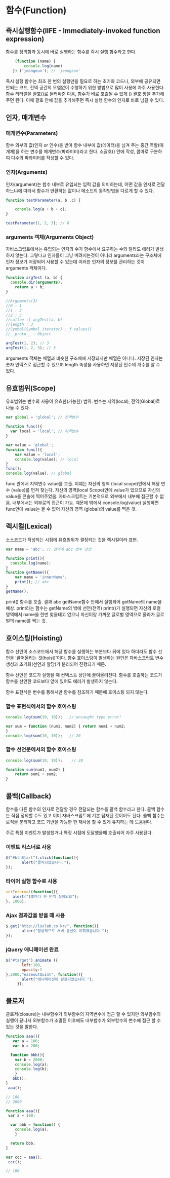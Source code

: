 # 함수(Function)

## 즉시실행함수(IIFE - Immediately-invoked function expression)

함수를 정의함과 동시에 바로 실행하는 함수를 즉시 실행 함수라고 한다.

```js
    (function (name) {
        console.log(name)
   }) ('jeongeun'); // 'jeongeun'
```

즉시 실행 함수는 최초 한 번의 실행만을 필요로 하는 초기화 코드나, 외부에 공유되면 안되는 코드,
전역 공간의 오염없이 수행하기 위한 방법으로 많이 사용에 자주 사용한다.
함수 리터럴을 괄호()로 둘러싸준 다음, 함수가 바로 호출될 수 있게 () 괄호 쌍을 추가해주면 된다.
이때 괄호 안에 값을 추가해주면 즉시 실행 함수의 인자로 바로 넘길 수 있다.


## 인자, 매개변수

### 매개변수(Parameters)

함수 외부의 값(인자 or 인수)을 받아 함수 내부에 값(데이터)을 넘겨 주는 중간 역할(매개체)을 하는 변수를
매개변수(파라미터)라고 한다.
소괄호() 안에 작성, 콤마로 구분하여 다수의 파라미터를 작성할 수 있다.


### 인자(Arguments)

인자(argument)는 함수 내부로 유입되는 입력 값을 의미하는데, 어떤 값을 인자로 전달하느냐에 따라서
함수가 반환하는 값이나 메소드의 동작방법을 다르게 할 수 있다.

```js
function testParameter(a, b ,c) {

	console.log(a + b + c);
}

testParameter(1, 2, 3); // 6
```

### arguments 객체(Arguments Object)

자바스크립트에서는 유입되는 인자의 수가 함수에서 요구하는 수와 달라도 에러가 발생하지 않는다.
그렇다고 인자들이 그냥 버려지는것이 아니라 arguments라는 구조체에 인자 정보가 저장되어
사용할 수 있는데 이러한 인자의 정보를 관리하는 것이 arguments 객체이다.

```js
function argTest (a, b) {
  console.dir(arguments);
    return a + b;
}

//Arguments(3)
//0 : 1
//1 : 2
//2 : 3
//callee :ƒ argTest(a, b)
//length : 3
//Symbol(Symbol.iterator) : ƒ values()
//__proto__ : Object

argTest(1, 2); // 3
argTest(1, 2, 3); // 3
```
arguments 객체는 배열과 비슷한 구조체에 저장되지만 배열은 아니다.
저장된 인자는 숫자 인덱스로 접근할 수 있으며 length 속성을 사용하면 저장된 인수의 개수를 알 수 있다.


## 유효범위(Scope)

유효범위는 변수의 사용이 유효한(가능한) 범위.
변수는 지역(local), 전역(Global)로 나눌 수 있다.

```js
var global = 'global'; // 전역변수

function func(){
  var local = 'local'; // 지역변수
}
```

```js
var value = 'global';
function func(){
	var value = 'local';
	console.log(value); // local
}
func();
console.log(value); // global
```
func 안에서 지역변수 value를 호출. 이떄는 자신의 영역 (local scope)안에서 해당 변수 (value)를 먼저 찾는다.
자신의 영역(local Scope)안에 value가 있으므로 자신의 value를 콘솔에 찍어주었음.
자바스크립트는 기본적으로 외부에서 내부에 접근할 수 없음. 내부에서는 외부로의 접근이 가능.
떄문에 밖에서 console.log(value) 실행하면 func안에 value는 볼 수 없어 자신의 영역 (global)의 value를 찍은 것.


## 렉시컬(Lexical)

소스코드가 작성되는 시점에 유효범위가 결정되는 것을 렉시컬이라 표현.

```js
var name = 'abc'; // 전역에 abc 변수 선언

function print(){
  console.log(name);
}
function getName(){
	var name = 'innerName';
	print(); // abc
}
getName();
```

print() 함수를 호출. 결과 abc
getName함수 안에서 실행되어 getName의 name을 예상.
print라는 함수는 getName의 밖에 선언(전역)
print()가 실행되면 자신의 로컬 영역에서 name을 한번 찾을테고 없으니
자신이랑 가까운 글로벌 영역으로 올라가 글로벌의 name를 찍는 것.


## 호이스팅(Hoisting)

함수 선언이 소스코드에서 해당 함수를 실행하는 부분보다 뒤에 있다 하더라도 함수 선언을 '끌어올리는 것(hoist)'이다.
함수 호이스팅이 발생하는 원인은 자바스크립트 변수 생성과 초기화(선언과 할당)가 분리되어 진행되기 때문.

함수 선언은 코드가 실행될 때 컨텍스트 상단에 끌여올려진다.
함수를 호출하는 코드가 함수를 선언한 코드보다 앞에 있어도 에러가 발생하지 않는다.

함수 표현식은 변수를 통해서만 함수를 참조하기 때문에 호이스팅 되지 않는다.


### 함수 표현식에서의 함수 호이스팅
```js
console.log(sum(10, 10));   // uncaught type error!

var sum = function (num1, num2) { return num1 + num2;
}
console.log(sum(10, 10));   // 20
```

### 함수 선언문에서의 함수 호이스팅
```js
console.log(sum(10, 10));    // 20

function sum(num1, num2) {
    return sum1 + sum2;
}
```


## 콜백(Callback)
함수를 다른 함수의 인자로 전달할 경우 전달되는 함수를 콜백 함수라고 한다.
콜백 함수는 직접 정의할 수도 있고 이미 자바스크립트에 기본 탑재된 것이어도 된다.
콜백 함수는 로직을 분리하고 코드 기반을 가능한 한 재사용 할 수 있게 유지하는 데 도움된다.

주로 특정 이벤트가 발생했거나 특정 시점에 도달했을때 호출되어 자주 사용된다.


### 이벤트 리스너로 사용

```js
$("#btnStart").click(function(){
       alert("클릭되었습니다.");
});
```

### 타이머 실행 함수로 사용

```js
setInterval(function(){
   alert("1초마다 한 번씩 실행되요");
}, 1000);
```

### Ajax 결과값을 받을 때 사용

```js
$.get("http://luxlab.co.kr/", function(){
       alter("정상적으로 서버 통신이 이뤄졌습니다.");
});
```

### jQuery 애니메이션 완료

```js
$("#target").animate ({
       left:100,
       opacity:1
},2000,"easeoutQuint", function(){
       alert("애니메이션이 완료되었습니다.");
     });
```


## 클로저

클로저(closure)는 내부함수가 외부함수의 지역변수에 접근 할 수 있지만 외부함수의 실행이 끝나서
외부함수가 소멸된 이후에도 내부함수가 외부함수의 변수에 접근 할 수 있는 것을 말한다.

```js
function aaa(){
   var a = 100;
   var b = 200;

  function bbb(){
    var b = 2000;
    console.log(a);
    console.log(b);
	}
   bbb();
}
 aaa();

// 100
// 2000
```

```js
function aaa(){
 var a = 100;

  var bbb = function() {
    console.log(a);
    }

  return bbb;
}

var ccc = aaa();
 ccc();

// 100
```
